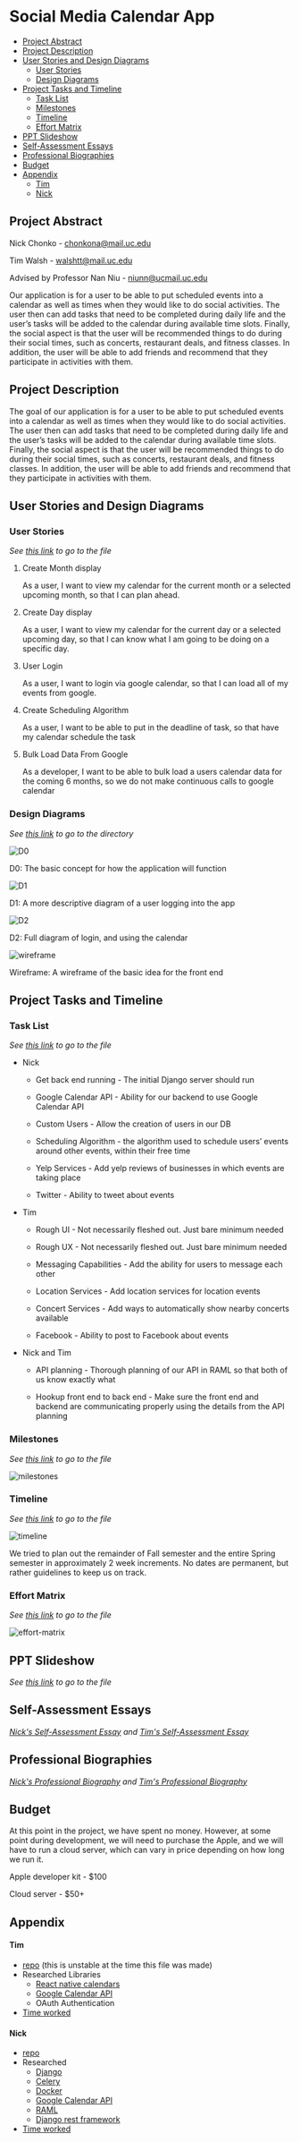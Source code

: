 # Social Media Calendar App

 - [Project Abstract](#project-abstract)
 - [Project Description](#project-description)
 - [User Stories and Design Diagrams](#user-stories-and-design-diagrams)
    - [User Stories](#user-stories)
    - [Design Diagrams](#design-diagrams)
 - [Project Tasks and Timeline](#project-tasks-and-timeline)
    - [Task List](#task-list)
    - [Milestones](#milestones)
    - [Timeline](#timeline)
    - [Effort Matrix](#effort-matrix)
 - [PPT Slideshow](#ppt-slideshow)
 - [Self-Assessment Essays](#self-assessment-essays)
 - [Professional Biographies](#professional-biographies)
 - [Budget](#budget)
 - [Appendix](#appendix)
    - [Tim](#tim)
    - [Nick](#nick)

## Project Abstract

Nick Chonko - chonkona@mail.uc.edu

Tim Walsh - walshtt@mail.uc.edu

Advised by Professor Nan Niu - niunn@ucmail.uc.edu

Our application is for a user to be able to put scheduled events into a calendar as well as times when they would like to do social activities. The user then can add tasks that need to be completed during daily life and the user’s tasks will be added to the calendar during available time slots. Finally, the social aspect is that the user will be recommended things to do during their social times, such as concerts, restaurant deals, and fitness classes. In addition, the user will be able to add friends and recommend that they participate in activities with them.

## Project Description

The goal of our application is for a user to be able to put scheduled events into a calendar as well as times when they would like to do social activities. The user then can add tasks that need to be completed during daily life and the user’s tasks will be added to the calendar during available time slots. Finally, the social aspect is that the user will be recommended things to do during their social times, such as concerts, restaurant deals, and fitness classes. In addition, the user will be able to add friends and recommend that they participate in activities with them.

## User Stories and Design Diagrams

### User Stories
_See [this link](https://gitlab.com/jebidis93/cs5001/blob/master/InitialUserStories.md) to go to the file_

1. Create Month display

    As a user, I want to view my calendar for the current month or a selected upcoming month, so that I can plan ahead.

2. Create Day display

    As a user, I want to view my calendar for the current day or a selected upcoming day, so that I can know what I am going to be doing on a specific day.

3. User Login

    As a user, I want to login via google calendar, so that I can load all of my events from google.

4. Create Scheduling Algorithm

    As a user, I want to be able to put in the deadline of task, so that have my calendar schedule the task

5. Bulk Load Data From Google

    As a developer, I want to be able to bulk load a users calendar data for the coming 6 months, so we do not make continuous calls to google calendar


### Design Diagrams
_See [this link](https://gitlab.com/jebidis93/cs5001/tree/master/diagrams) to go to the directory_

![D0](uploads/97f223435d7b1cd384494d45a1856abf/D0.PNG)

D0: The basic concept for how the application will function

![D1](uploads/eaf05f68d1c45e44c3c824f3ad311059/D1.PNG)

D1: A more descriptive diagram of a user logging into the app

![D2](uploads/647323594a71411b2c4b8a7980a4e000/D2.PNG)

D2: Full diagram of login, and using the calendar

![wireframe](uploads/0667f73b1d2cfe9ec9d12448bb9aeaf4/wireframe.png)


Wireframe: A wireframe of the basic idea for the front end

## Project Tasks and Timeline

### Task List
_See [this link](https://gitlab.com/jebidis93/cs5001/blob/master/Tasks.md) to go to the file_

- Nick

  - Get back end running - The initial Django server should run

  - Google Calendar API - Ability for our backend to use Google Calendar API

  - Custom Users - Allow the creation of users in our DB

  - Scheduling Algorithm - the algorithm used to schedule users’ events around other events, within their free time

  - Yelp Services - Add yelp reviews of businesses in which events are taking place

  - Twitter - Ability to tweet about events

- Tim

  - Rough UI - Not necessarily fleshed out.  Just bare minimum needed

  - Rough UX - Not necessarily fleshed out.  Just bare minimum needed

  - Messaging Capabilities - Add the ability for users to message each other

  - Location Services - Add location services for location events

  - Concert Services - Add ways to automatically show nearby concerts available

  - Facebook - Ability to post to Facebook about events

- Nick and Tim

  - API planning - Thorough planning of our API in RAML so that both of us know exactly what

  - Hookup front end to back end - Make sure the front end and backend are communicating properly using the details from the API planning

### Milestones
_See [this link](https://gitlab.com/jebidis93/cs5001/blob/master/milestones.PNG) to go to the file_

![milestones](uploads/0e180cd57ede818283756036c8fee9b9/milestones.PNG)

### Timeline
_See [this link](https://gitlab.com/jebidis93/cs5001/blob/master/timeline.PNG) to go to the file_

![timeline](uploads/47132a6ca69cbbf552a4ddde6840081e/timeline.PNG)

We tried to plan out the remainder of Fall semester and the entire Spring semester in approximately 2 week increments.  No dates are permanent, but rather guidelines to keep us on track. 

### Effort Matrix
_See [this link](https://gitlab.com/jebidis93/cs5001/blob/master/effort-matrix.PNG) to go to the file_

![effort-matrix](uploads/9c441a867bd93bd48c770e4c4363c4e4/effort-matrix.PNG)

## PPT Slideshow
_See [this link](https://gitlab.com/jebidis93/cs5001/blob/master/final-presentation.pptx) to go to the file_

## Self-Assessment Essays
_[Nick's Self-Assessment Essay](https://gitlab.com/jebidis93/cs5001/blob/master/chonko-assignment-3.docx) and [Tim's Self-Assessment Essay](https://gitlab.com/jebidis93/cs5001/blob/master/walsh-assignment-3.md)_



## Professional Biographies
_[Nick's Professional Biography](https://gitlab.com/jebidis93/cs5001/blob/master/chonko-biography.md) and [Tim's Professional Biography](https://gitlab.com/jebidis93/cs5001/blob/master/walsh-biography.md)_

## Budget

At this point in the project, we have spent no money.  However, at some point during development, we will need to purchase the Apple, and we will have to run a cloud server, which can vary in price depending on how long we run it.

Apple developer kit - $100

Cloud server - $50+

## Appendix

#### Tim

- [repo](https://gitlab.com/walshts97/react-native-social-calendar/edit#js-shared-permissions) (this is unstable at the time this file was made)
- Researched Libraries
   - [React native calendars](https://github.com/wix/react-native-calendars)
   - [Google Calendar API](https://developers.google.com/calendar)
   - OAuth Authentication
- [Time worked](https://gitlab.com/jebidis93/cs5001/blob/master/Tim%20Work%20log.xlsx)

#### Nick

 - [repo](https://gitlab.com/jebidis93/senior-design-backend)
 - Researched
   - [Django](https://docs.djangoproject.com/en/2.2/)
   - [Celery](https://docs.celeryproject.org/en/latest/)
   - [Docker](https://docs.docker.com/)
   - [Google Calendar API](https://developers.google.com/calendar)
   - [RAML](https://raml.org/developers/document-your-api)
   - [Django rest framework](https://www.django-rest-framework.org/)
 - [Time worked](https://gitlab.com/jebidis93/cs5001/blob/master/chonko-fall-progress.xlsx)